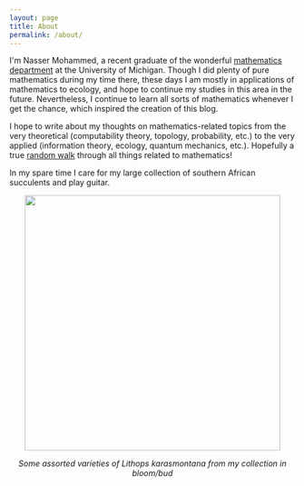```yaml
---
layout: page
title: About
permalink: /about/
---
```


I'm Nasser Mohammed, a recent graduate of the wonderful [mathematics department](https://lsa.umich.edu/math) at the University of Michigan. Though I did plenty of pure mathematics during my time there, these days I am mostly in applications of mathematics to ecology, and hope to continue my studies in this area in the future. Nevertheless, I continue to learn all sorts of mathematics whenever I get the chance, which inspired the creation of this blog.

I hope to write about my thoughts on mathematics-related topics from the very theoretical (computability theory, topology, probability, etc.) to the very applied (information theory, ecology, quantum mechanics, etc.). Hopefully a true [random walk](https://en.wikipedia.org/wiki/Random_walk) through all things related to mathematics!

In my spare time I care for my large collection of southern African succulents and play guitar.



<p align="center">
  <img src="/randomwalks/assets/lithops.jpeg" width=450>
</p>

*<center> Some assorted varieties of Lithops karasmontana from my collection in bloom/bud </center>*
